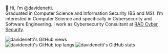 👋 Hi, I’m @davidenetti.
\
Graduated in Computer Science and Information Security (BS and MS). I’m interested in Computer Science and specifically in Cybersecurity and Software Engineering. I work as Cybersecurity Consultant at [RAD Cyber Security](https://radsec.it/en/).

![davidenetti's GitHub views]("https://komarev.com/ghpvc/?username=davidenetti&color=red&style=for-the-badge"/>)
\
![davidenetti's GitHub top langs]("https://github-readme-stats.vercel.app/api/top-langs/?username=davidenetti&layout=demo&theme=tokyonight&hide_border=true&&layout=compact"/>)
![davidenetti's GitHub stats](https://github-readme-stats.vercel.app/api?username=davidenetti&show_icons=true&theme=tokyonight&hide_border=true&card_width=400&line_height=40"/>)
